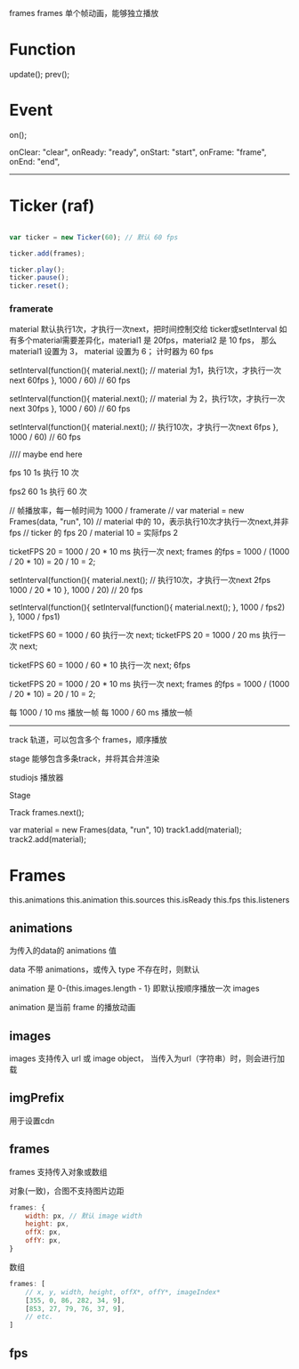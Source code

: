 frames
frames 单个帧动画，能够独立播放

# Function
update();
prev();

# Event
on();

onClear: "clear",
onReady: "ready",
onStart: "start",
onFrame: "frame",
onEnd: "end",

----------------

# Ticker (raf)

``` js

var ticker = new Ticker(60); // 默认 60 fps

ticker.add(frames);

ticker.play();
ticker.pause();
ticker.reset();
```


### framerate

material 默认执行1次，才执行一次next，把时间控制交给 ticker或setInterval
如有多个material需要差异化，material1 是 20fps，material2 是 10 fps，
那么 material1 设置为 3， material 设置为 6；
计时器为 60 fps

setInterval(function(){
    material.next(); // material 为1，执行1次，才执行一次next 60fps
}, 1000 / 60) // 60 fps

setInterval(function(){
    material.next(); // material 为 2，执行1次，才执行一次next 30fps
}, 1000 / 60) // 60 fps

setInterval(function(){
    material.next(); // 执行10次，才执行一次next 6fps
}, 1000 / 60) // 60 fps

//// maybe end here

fps 10
1s 执行 10 次

fps2 60
1s 执行 60 次

// 帧播放率，每一帧时间为 1000 / framerate
// var material = new Frames(data, "run", 10)
// material 中的 10，表示执行10次才执行一次next,并非fps
// ticker 的 fps 20 / material 10  = 实际fps 2

ticketFPS 20 = 1000 / 20 * 10 ms 执行一次 next;
frames 的fps = 1000 / (1000 / 20 * 10) = 20 / 10 = 2;

setInterval(function(){
    material.next(); // 执行10次，才执行一次next 2fps 1000 / 20 * 10
}, 1000 / 20) // 20 fps

setInterval(function(){
    setInterval(function(){
        material.next();
    }, 1000 / fps2)
}, 1000 / fps1)

ticketFPS 60 = 1000 / 60 执行一次 next; 
ticketFPS 20 = 1000 / 20 ms 执行一次 next; 

ticketFPS 60 = 1000 / 60 * 10 执行一次 next; 6fps

ticketFPS 20 = 1000 / 20 * 10 ms 执行一次 next;
frames 的fps = 1000 / (1000 / 20 * 10) = 20 / 10 = 2;

每 1000 / 10 ms 播放一帧
每 1000 / 60 ms 播放一帧 

-----

track 轨道，可以包含多个 frames，顺序播放

stage 能够包含多条track，并将其合并渲染


studiojs
播放器

Stage

Track
frames.next();


var material = new Frames(data, "run", 10)
track1.add(material);
track2.add(material);


# Frames

this.animations
this.animation
this.sources
this.isReady
this.fps
this.listeners

## animations

为传入的data的 animations 值

data 不带 animations，或传入 type 不存在时，则默认

animation 是 0-{this.images.length - 1} 即默认按顺序播放一次 images

animation 是当前 frame 的播放动画

## images

images 支持传入 url 或 image object，
当传入为url（字符串）时，则会进行加载

## imgPrefix

用于设置cdn

## frames

frames 支持传入对象或数组

对象(一致)，合图不支持图片边距
```js
frames: {
	width: px, // 默认 image width
	height: px,
	offX: px,
	offY: px,
}
```

数组
```js
frames: [
    // x, y, width, height, offX*, offY*, imageIndex*
    [355, 0, 86, 282, 34, 9],
    [853, 27, 79, 76, 37, 9],
    // etc.
]
```

## fps








